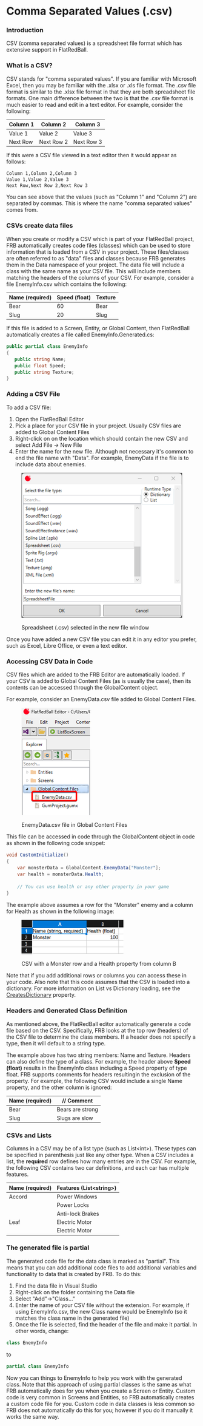 # Comma Separated Values (.csv)

### Introduction

CSV (comma separated values) is a spreadsheet file format which has extensive support in FlatRedBall.

### What is a CSV?

CSV stands for "comma separated values". If you are familiar with Microsoft Excel, then you may be familiar with the .xlsx or .xls file format. The .csv file format is similar to the .xlsx file format in that they are both spreadsheet file formats. One main difference between the two is that the .csv file format is much easier to read and edit in a text editor. For example, consider the following:

| Column 1 | Column 2   | Column 3   |
| -------- | ---------- | ---------- |
| Value 1  | Value 2    | Value 3    |
| Next Row | Next Row 2 | Next Row 3 |

If this were a CSV file viewed in a text editor then it would appear as follows:

```
Column 1,Column 2,Column 3
Value 1,Value 2,Value 3
Next Row,Next Row 2,Next Row 3
```

You can see above that the values (such as "Column 1" and "Column 2") are separated by commas. This is where the name "comma separated values" comes from.

### CSVs create data files

When you create or modify a CSV which is part of your FlatRedBall project, FRB automatically creates code files (classes) which can be used to store information that is loaded from a CSV in your project. These files/classes are often referred to as "data" files and classes because FRB generates them in the Data namespace of your project. The data file will include a class with the same name as your CSV file. This will include members matching the headers of the columns of your CSV. For example, consider a file EnemyInfo.csv which contains the following:

| Name (required) | Speed (float) | Texture |
| --------------- | ------------- | ------- |
| Bear            | 60            | Bear    |
| Slug            | 20            | Slug    |

If this file is added to a Screen, Entity, or Global Content, then FlatRedBall automatically creates a file called EnemyInfo.Generated.cs:

```csharp
public partial class EnemyInfo
{
   public string Name;
   public float Speed;
   public string Texture;
}
```

### Adding a CSV File

To add a CSV file:

1. Open the FlatRedBall Editor
2. Pick a place for your CSV file in your project. Usually CSV files are added to Global Content Files
3. Right-click on on the location which should contain the new CSV and select Add File -> New File
4. Enter the name for the new file. Although not necessary it's common to end the file name with "Data". For example, EnemyData if the file is to include data about enemies.

<figure><img src="../../../.gitbook/assets/image (1) (2).png" alt=""><figcaption><p>Spreadsheet (.csv) selected in the new file window</p></figcaption></figure>

Once you have added a new CSV file you can edit it in any editor you prefer, such as Excel, Libre Office, or even a text editor.

### Accessing CSV Data in Code

CSV files which are added to the FRB Editor are automatically loaded. If your CSV is added to Global Content Files (as is usually the case), then its contents can be accessed through the GlobalContent object.

For example, consider an EnemyData.csv file added to Global Content Files.

<figure><img src="../../../.gitbook/assets/image (1) (2) (1).png" alt=""><figcaption><p>EnemyData.csv file in Global Content Files</p></figcaption></figure>

This file can be accessed in code through the GlobalContent object in code as shown in the following code snippet:

```csharp
void CustomInitialize()
{
    var monsterData = GlobalContent.EnemyData["Monster"];
    var health = monsterData.Health;

    // You can use health or any other property in your game
}
```

The example above assumes a row for the "Monster" enemy and a column for Health as shown in the following image:

<figure><img src="../../../.gitbook/assets/image (2) (2).png" alt=""><figcaption><p>CSV with a Monster row and a Health property from column B</p></figcaption></figure>

Note that if you add additional rows or columns you can access these in your code. Also note that this code assumes that the CSV is loaded into a dictionary. For more information on List vs Dictionary loading, see the [CreatesDictionary](createsdictionary.md) property.

### Headers and Generated Class Definition

As mentioned above, the FlatRedBall editor automatically generate a code file based on the CSV. Specifically, FRB looks at the top row (headers) of the CSV file to determine the class members. If a header does not specify a type, then it will default to a string type.

The example above has two string members: Name and Texture. Headers can also define the type of a class. For example, the header above **Speed (float)** results in the EnemyInfo class including a Speed property of type float. FRB supports comments for headers resultingin the exclusion of the property. For example, the following CSV would include a single Name property, and the other column is ignored:

| Name (required) | // Comment       |
| --------------- | ---------------- |
| Bear            | Bears are strong |
| Slug            | Slugs are slow   |

### CSVs and Lists

Columns in a CSV may be of a list type (such as List\<int>). These types can be specified in parenthesis just like any other type. When a CSV includes a list, the **required** row defines how many entries are in the CSV. For example, the following CSV contains two car definitions, and each car has multiple features.

| Name (required) | Features (List\<string>) |
| --------------- | ------------------------ |
| Accord          | Power Windows            |
|                 | Power Locks              |
|                 | Anti-lock Brakes         |
| Leaf            | Electric Motor           |
|                 | Electric Motor           |

### The generated file is partial

The generated code file for the data class is marked as "partial". This means that you can add additional code files to add additional variables and functionality to data that is created by FRB. To do this:

1. Find the data file in Visual Studio
2. Right-click on the folder containing the Data file
3. Select "Add"->"Class..."
4. Enter the name of your CSV file without the extension. For example, if using EnemyInfo.csv, the new Class name would be EnemyInfo (so it matches the class name in the generated file)
5. Once the file is selected, find the header of the file and make it partial. In other words, change:

```csharp
class EnemyInfo
```

to

```csharp
partial class EnemyInfo
```

Now you can things to EnemyInfo to help you work with the generated class. Note that this approach of using partial classes is the same as what FRB automatically does for you when you create a Screen or Entity. Custom code is very common in Screens and Entities, so FRB automatically creates a custom code file for you. Custom code in data classes is less common so FRB does not automatically do this for you; however if you do it manually it works the same way.
